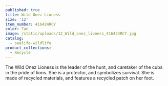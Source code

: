 ```yaml
---
published: true
title: Wild Onez Lioness
size: '12'
item_number: 416424RCY
color: Tan
image: /static/uploads/12_Wild_onez_lioness_416424RCY.jpg
catalog:
  - sealife-wildlife
product_collections:
  - Recycle
---
```

The Wild Onez Lioness is the leader of the hunt, and caretaker of the cubs in the pride of lions. She is a protector, and symbolizes survival. She is made of recycled materials, and features a recycled patch on her foot.
